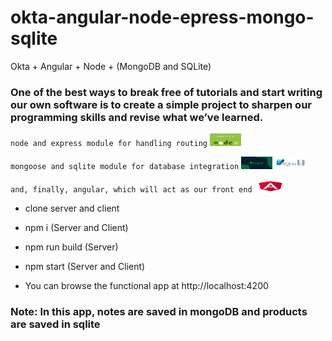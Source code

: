 # okta-angular-node-epress-mongo-sqlite
Okta + Angular + Node + (MongoDB and SQLite)

### One of the best ways to break free of tutorials and start writing our own software is to create a simple project to sharpen our programming skills and revise what we’ve learned.

 `node and express module for handling routing` <img src="https://github.com/RatneshChauhan/okta-angular-node-mongo/blob/main/node-epress.png" width="50" height="20"> 
 
 `mongoose and sqlite module for database integration` <img src="https://github.com/RatneshChauhan/okta-angular-node-mongo/blob/main/mongo.png" width="50" height="20">
 <img src="https://github.com/RatneshChauhan/okta-angular-node-mongo/blob/main/sqlite.png" width="50" height="20"> 
 
 `and, finally, angular, which will act as our front end` <img src="https://github.com/RatneshChauhan/okta-angular-node-mongo/blob/main/angular.png" width="50" height="20">



* clone server and client

* npm i (Server and Client)

* npm run build (Server)

* npm start (Server and Client)
* You can browse the functional app at http://localhost:4200

### Note: In this app, notes are saved in mongoDB and products are saved in sqlite
